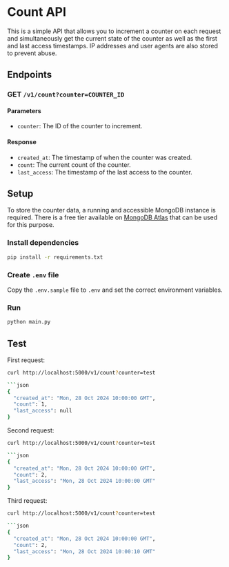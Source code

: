 # Count API

This is a simple API that allows you to increment a counter on each request and simultaneously get the current state of the counter as well as the first and last access timestamps. IP addresses and user agents are also stored to prevent abuse.

## Endpoints

### GET `/v1/count?counter=COUNTER_ID`

#### Parameters

- `counter`: The ID of the counter to increment.

#### Response

- `created_at`: The timestamp of when the counter was created.
- `count`: The current count of the counter.
- `last_access`: The timestamp of the last access to the counter.

## Setup

To store the counter data, a running and accessible MongoDB instance is required. There is a free tier available on [MongoDB Atlas](https://www.mongodb.com/pricing) that can be used for this purpose.

### Install dependencies

```bash
pip install -r requirements.txt
```

### Create `.env` file

Copy the `.env.sample` file to `.env` and set the correct environment variables.

### Run

```bash
python main.py
```

## Test

First request:

````bash
curl http://localhost:5000/v1/count?counter=test

```json
{
  "created_at": "Mon, 28 Oct 2024 10:00:00 GMT",
  "count": 1,
  "last_access": null
}
````

Second request:

````bash
curl http://localhost:5000/v1/count?counter=test

```json
{
  "created_at": "Mon, 28 Oct 2024 10:00:00 GMT",
  "count": 2,
  "last_access": "Mon, 28 Oct 2024 10:00:00 GMT"
}
````

Third request:

````bash
curl http://localhost:5000/v1/count?counter=test

```json
{
  "created_at": "Mon, 28 Oct 2024 10:00:00 GMT",
  "count": 2,
  "last_access": "Mon, 28 Oct 2024 10:00:10 GMT"
}
````
